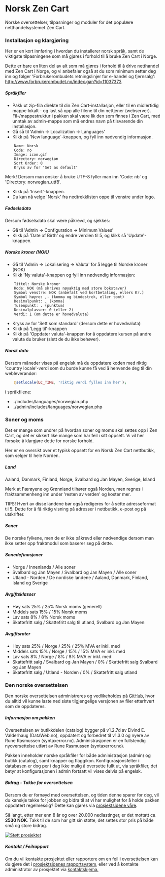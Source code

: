 Norsk Zen Cart
==============

Norske oversettelser, tilpasninger og moduler for det populære netthandelsystemet Zen Cart.

### Installasjon og klargjøring

Her er en kort innføring i hvordan du installerer norsk språk, samt de viktigste tilpasningene som må gjøres i forhold til å bruke Zen Cart i Norge.

Dette er bare en liten del av alt som må gjøres i forhold til å drive netthandel med Zen Cart i Norge, og vi anbefaler også at du som minimum setter deg inn og følger 'Forbrukerombudets retningslinjer for e-handel og fjernsalg': http://www.forbrukerombudet.no/index.gan?id=11037373

##### Språkfiler

* Pakk ut zip-fila direkte til din Zen Cart-installasjon, eller til en midlertidig mappe lokalt - og last så opp alle filene til din nettjener (webserver). Fil-/mappestruktur i pakken skal være lik den som finnes i Zen Cart, med unntak av admin-mappe som må endres navn på tilsvarende din installasjon.
* Gå så til 'Admin -> Localization -> Languages'
* Klikk på 'New language'-knappen, og fyll inn nødvendig informasjon.

```
    Name: Norsk
    Code: no
    Image: icon.gif
    Directory: norwegian
    Sort Order: 0
    Kryss av for 'Set as default'
```
  Merk! Dersom man ønsker å bruke UTF-8 fyller man inn 'Code: nb' og 'Directory: norwegian_utf8'.
  
* Klikk på 'Insert'-knappen.
* Du kan nå velge 'Norsk' fra nedtrekklisten oppe til venstre under logo.

##### Fødselsdato

Dersom fødselsdato skal være påkrevd, og sjekkes:

* Gå til 'Admin -> Configuration -> Minimum Values'
* Klikk på 'Date of Birth' og endre verdien til 5, og klikk så 'Update'-knappen.

##### Norske kroner (NOK)

* Gå til 'Admin -> Lokalisering -> Valuta' for å legge til Norske kroner (NOK)
* Klikk 'Ny valuta'-knappen og fyll inn nødvendig informasjon:

```
    Tittel: Norske kroner
    Kode: NOK (må skrives nøyaktig med store bokstaver)
    Symbol venstre: NOK (anbefalt ved kortbetaling, ellers Kr.)
    Symbol høyre: ,- (komma og bindestrek, eller tomt)
    Desimalpunkt: , (komma)
    Tusenpunkt: . (punktum)
    Desimalplasser: 0 (eller 2)
    Verdi: 1 (om dette er hovedvaluta)
```

* Kryss av for 'Sett som standard' (dersom dette er hovedvaluta)
* Klikk på 'Legg til'-knappen
* Klikk på 'Oppdater valuta'-knappen for å oppdatere kursen på andre valuta du bruker (slett de du ikke behøver).

##### Norsk dato

Dersom måneder vises på engelsk må du oppdatere koden med riktig 'country locale'-verdi som du burde kunne få ved å henvende deg til din webleverandør:

```php
    @setlocale(LC_TIME, 'riktig verdi fylles inn her');
```

i språkfilene:
* ../includes/languages/norwegian.php
* ../admin/includes/languages/norwegian.php

### Soner og moms

Det er mange som undrer på hvordan soner og moms skal settes opp i Zen Cart, og det er sikkert like mange som har feil i sitt oppsett. Vi vil her forsøke å klargjøre dette for norske forhold.

Her er en oversikt over et typisk oppsett for en Norsk Zen Cart nettbutikk, som selger til hele Norden.

##### Land

Aaland, Danmark, Finland, Norge, Svalbard og Jan Mayen, Sverige, Island

Merk at Færøyene og Grønnland tilhører også Norden, men regnes i fraktsammenheng inn under 'resten av verden' og koster mer.

TIPS! Hvert av disse landene bør også redigeres for å sette adresseformat til 5. Dette for å få riktig visning på adresser i nettbutikk, e-post og på utskrifter.

##### Soner

De norske fylkene, men de er ikke påkrevd eller nødvendige dersom man ikke setter opp fraktmodul som baserer seg på dette.

##### Sonedefinasjoner

* Norge / Innenlands / Alle soner
* Svalbard og Jan Mayen / Svalbard og Jan Mayen / Alle soner
* Utland - Norden / De nordiske landene / Aaland, Danmark, Finland, Island og Sverige

##### Avgiftsklasser

* Høy sats 25% / 25% Norsk moms (generell)
* Middels sats 15% / 15% Norsk moms
* Lav sats 8% / 8% Norsk moms
* Skattefritt salg / Skattefritt salg til utland, Svalbard og Jan Mayen

##### Avgiftsrater

* Høy sats 25% / Norge / 25% / 25% MVA er inkl. med
* Middels sats 15% / Norge / 15% / 15% MVA er inkl. med
* Lav sats 8% / Norge / 8% / 8% MVA er inkl. med
* Skattefritt salg / Svalbard og Jan Mayen / 0% / Skattefritt salg Svalbard og Jan Mayen
* Skattefritt salg / Utland - Norden / 0% / Skattefritt salg utland

### Den norske oversettelsen

Den norske oversettelsen administreres og vedlikeholdes på <a href="https://github.com/zencartnorge/norwegian-zencart-translation/" target="_blank">GitHub</a>, hvor du alltid vil kunne laste ned siste tilgjengelige versjonen av filer etterhvert som de oppdateres.

##### Informasjon om pakken

Oversettelsen av butikkdelen (catalog) bygger på v1.2.7d av Eivind E. Valderhaug (DataWeb.no), oppdatert og forbedret til v1.3.0 og nyere av Rune Rasmussen (syntaxerror.no). Administrasjonen er en fullstendig nyoversettelse utført av Rune Rasmussen (syntaxerror.no).

Pakken inneholder norske språkfiler for både administrasjon (admin) og butikk (catalog), samt knapper og flaggikon. Konfigurasjonsfelter i databasen er dog per i dag ikke mulig å oversette fullt ut, via språkfiler, det betyr at konfigurasjonen i admin fortsatt vil vises delvis på engelsk.

##### Bidrag - Takke for oversettelsen

Dersom du er fornøyd med oversettelsen, og tiden denne sparer for deg, vil du kanskje takke for jobben og bidra til at vi har mulighet for å holde pakken oppdatert regelmessig?
Dette kan gjøres via <a href="http://oversettelser.syntaxerror.no/bidra.html" target="_blank">prosjektsidene våre</a>.

Så langt, etter mer enn 8 år og over 20.000 nedlastinger, er det mottatt ca. <b>2530 NOK</b>. Takk til de som har gitt sin støtte, det settes stor pris på både små og store bidrag.

<a href="http://oversettelser.syntaxerror.no/bidra.html" target="_blank"><img src="https://www.paypal.com/en_US/i/btn/btn_donateCC_LG.gif" border="0" alt="Støtt prosjektet" /></a>

##### Kontakt / Feilrapport

Om du vil kontakte prosjektet eller rapportere om en feil i oversettelsen kan du gjøre det i <a href="https://github.com/zencartnorge/norwegian-zencart-translation/issues" target="_blank">prosjektsidenes rapportsystem</a>, eller ved å kontakte administrator av prosjektet via <a href="http://oversettelser.syntaxerror.no/contact/view.html" target="_blank">kontaktskjema.</a>
